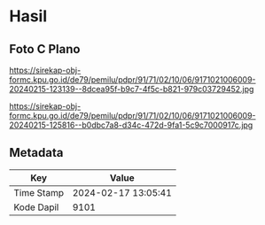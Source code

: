 # Hasil

## Foto C Plano

https://sirekap-obj-formc.kpu.go.id/de79/pemilu/pdpr/91/71/02/10/06/9171021006009-20240215-123139--8dcea95f-b9c7-4f5c-b821-979c03729452.jpg

https://sirekap-obj-formc.kpu.go.id/de79/pemilu/pdpr/91/71/02/10/06/9171021006009-20240215-125816--b0dbc7a8-d34c-472d-9fa1-5c9c7000917c.jpg


## Metadata

| Key        | Value               |
| ---------- | ------------------- |
| Time Stamp | 2024-02-17 13:05:41 |
| Kode Dapil | 9101                |



